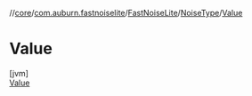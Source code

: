 //[core](../../../../../index.md)/[com.auburn.fastnoiselite](../../../index.md)/[FastNoiseLite](../../index.md)/[NoiseType](../index.md)/[Value](index.md)

# Value

[jvm]\
[Value](index.md)
